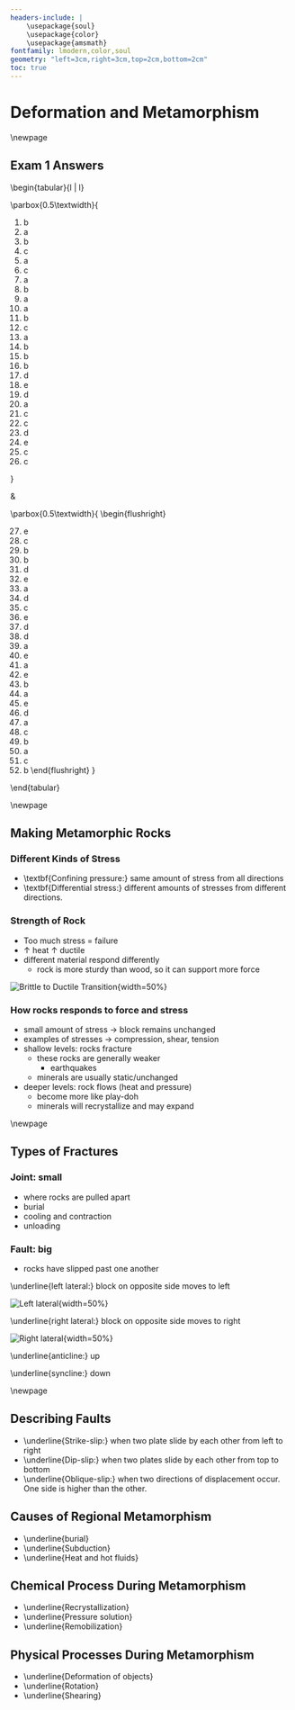 ```yaml
---
headers-include: |
	\usepackage{soul}
	\usepackage{color}
	\usepackage{amsmath}
fontfamily: lmodern,color,soul
geometry: "left=3cm,right=3cm,top=2cm,bottom=2cm"
toc: true
---
```


# Deformation and Metamorphism

\newpage

## Exam 1 Answers

\begin{tabular}{l | l}

\parbox{0.5\textwidth}{


1. b
2. a
3. b
4. c
5. a
6. c
7. a
8. b
9. a
10. a
11. b
12. c
13. a
14. b
15. b
16. b
17. d
18. e
19. d
20. a
21. c
22. c
23. d
24. e
25. c
26. c

}

&

\parbox{0.5\textwidth}{
\begin{flushright}

27. e
28. c
29. b
30. b
31. d
32. e
33. a
34. d
35. c
36. e
37. d
38. d
39. a
40. e
41. a
42. e
43. b
44. a
45. e
46. d
47. a
48. c
49. b
50. a
51. c
52. b
\end{flushright}
}

\end{tabular}

\newpage

## Making Metamorphic Rocks

### Different Kinds of Stress

- \textbf{Confining pressure:} same amount of stress from all directions
- \textbf{Differential stress:} different amounts of stresses from different directions.

### Strength of Rock

- Too much stress = failure
- $\uparrow$ heat $\uparrow$ ductile
- different material respond differently
  - rock is more sturdy than wood, so it can support more force

![Brittle to Ductile Transition](assets/ductile_brittle){width=50%}

### How rocks responds to force and stress

- small amount of stress $\rightarrow$ block remains unchanged
- examples of stresses $\rightarrow$ compression, shear, tension
- shallow levels: rocks fracture
  - these rocks are generally weaker
	- earthquakes
  - minerals are usually static/unchanged
- deeper levels: rock flows (heat and pressure)
  - become more like play-doh
  - minerals will recrystallize and may expand

\newpage

## Types of Fractures

### Joint: small
- where rocks are pulled apart
- burial
- cooling and contraction
- unloading

### Fault: big 
- rocks have slipped past one another

\underline{left lateral:} block on opposite side moves to left

![Left lateral](assets/left_lateral){width=50%}

\underline{right lateral:} block on opposite side moves to right

![Right lateral](assets/right_lateral){width=50%}

\underline{anticline:} up

\underline{syncline:} down

\newpage

## Describing Faults

- \underline{Strike-slip:} when two plate slide by each other from left to right
- \underline{Dip-slip:} when two plates slide by each other from top to bottom
- \underline{Oblique-slip:} when two directions of displacement occur. One side is higher than the other.

## Causes of Regional Metamorphism

- \underline{burial}
- \underline{Subduction}
- \underline{Heat and hot fluids}

## Chemical Process During Metamorphism

- \underline{Recrystallization}
- \underline{Pressure solution}
- \underline{Remobilization}

## Physical Processes During Metamorphism

- \underline{Deformation of objects}
- \underline{Rotation}
- \underline{Shearing}
